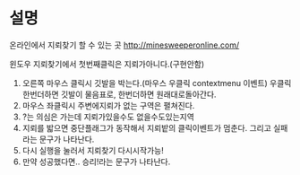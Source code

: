 # 설명

온라인에서 지뢰찾기 할 수 있는 곳
http://minesweeperonline.com/

윈도우 지뢰찾기에서 첫번째클릭은 지뢰가아니다.(구현안함)

1. 오른쪽 마우스 클릭시 깃발을 박는다.(마우스 우클릭 contextmenu 이벤트) 우클릭 한번더하면 깃발이 물음표로, 한번더하면 원래대로돌아간다.
2. 마우스 좌클릭시 주변에지뢰가 없는 구역은 펼쳐진다.
3. ?는 의심은 가는데 지뢰가있을수도 없을수도있는지역
4. 지뢰를 밟으면 중단플래그가 동작해서 지뢰밭의 클릭이벤트가 멈춘다. 그리고 실패라는 문구가 나타난다.
5. 다시 실행을 눌러서 지뢰찾기 다시시작가능!
6. 만약 성공했다면.. 승리!라는 문구가 나타난다.
